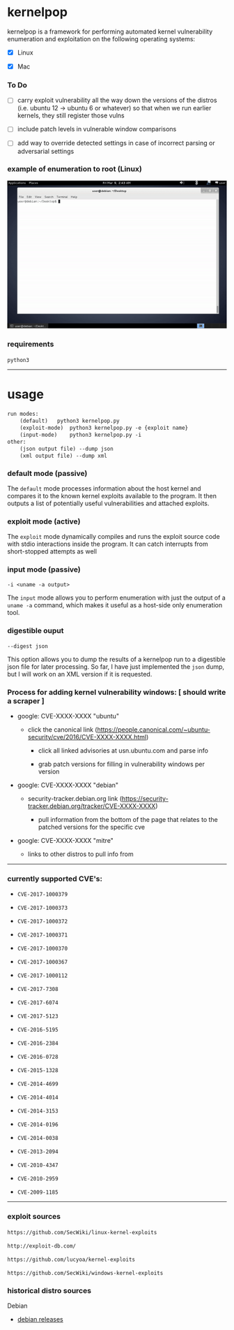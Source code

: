 # kernelpop

kernelpop is a framework for performing automated kernel vulnerability enumeration and exploitation 
on the following operating systems:

- [x] Linux

- [x] Mac

### To Do

- [ ] carry exploit vulnerability all the way down the versions of the distros (i.e. ubuntu 12 -> ubuntu 6 or whatever)
so that when we run earlier kernels, they still register those vulns

- [ ] include patch levels in vulnerable window comparisons

- [ ] add way to override detected settings in case of incorrect parsing or adversarial settings

### example of enumeration to root (Linux)

![got-root](img/final.gif)

### requirements

`python3`

---

# usage

```
run modes:
	(default)	python3 kernelpop.py
	(exploit-mode)	python3 kernelpop.py -e {exploit name}
	(input-mode)	python3 kernelpop.py -i
other:
	(json output file) --dump json
	(xml output file) --dump xml
```

### default mode (passive)

The `default` mode processes information about the host kernel and compares it to the known kernel exploits available
to the program. It then outputs a list of potentially useful vulnerabilities and attached exploits.

### exploit mode (active)

The `exploit` mode dynamically compiles and runs the exploit source code with stdio interactions inside the program.
It can catch interrupts from short-stopped attempts as well

### input mode (passive)

```
-i <uname -a output>
```

The `input` mode allows you to perform enumeration with just the output of a `uname -a` command, 
which makes it useful as a host-side only enumeration tool.

### digestible ouput

```
--digest json
```

This option allows you to dump the results of a kernelpop run to a digestible json file for later processing. So
far, I have just implemented the `json` dump, but I will work on an XML version if it is requested.

### Process for adding kernel vulnerability windows: [ should write a scraper ]

* google: CVE-XXXX-XXXX "ubuntu"

    * click the canonical link (https://people.canonical.com/~ubuntu-security/cve/2016/CVE-XXXX-XXXX.html)

        * click all linked advisories at usn.ubuntu.com and parse info

        * grab patch versions for filling in vulnerability windows per version

* google: CVE-XXXX-XXXX "debian"

    * security-tracker.debian.org link (https://security-tracker.debian.org/tracker/CVE-XXXX-XXXX)

        * pull information from the bottom of the page that relates to the patched versions for the specific cve

* google: CVE-XXXX-XXXX "mitre"

    * links to other distros to pull info from

---

### currently supported CVE's:

* `CVE-2017-1000379`

* `CVE-2017-1000373`

* `CVE-2017-1000372`

* `CVE-2017-1000371`

* `CVE-2017-1000370`

* `CVE-2017-1000367`

* `CVE-2017-1000112`

* `CVE-2017-7308`

* `CVE-2017-6074`

* `CVE-2017-5123`

* `CVE-2016-5195`

* `CVE-2016-2384`

* `CVE-2016-0728`

* `CVE-2015-1328`

* `CVE-2014-4699`

* `CVE-2014-4014`

* `CVE-2014-3153`

* `CVE-2014-0196`

* `CVE-2014-0038`

* `CVE-2013-2094`

* `CVE-2010-4347`

* `CVE-2010-2959`

* `CVE-2009-1185`

---

### exploit sources

`https://github.com/SecWiki/linux-kernel-exploits`

`http://exploit-db.com/`

`https://github.com/lucyoa/kernel-exploits`

`https://github.com/SecWiki/windows-kernel-exploits`

### historical distro sources

Debian

* [debian releases](http://cdimage.debian.org/cdimage/archive/)

